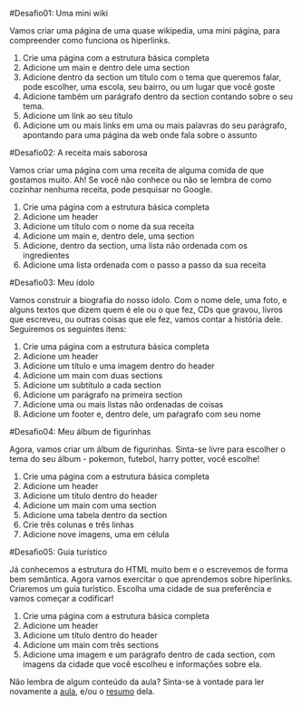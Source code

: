 #Desafio01: Uma mini wiki

Vamos criar uma página de uma quase wikipedia, uma mini página, para compreender como funciona os hiperlinks.

1. Crie uma página com a estrutura básica completa
2. Adicione um main e dentro dele uma section
3. Adicione dentro da section um título com o tema que queremos falar, pode escolher, uma escola, seu bairro, ou um lugar que você goste
4. Adicione também um parágrafo dentro da section contando sobre o seu tema. 
5. Adicione um link ao seu título
6. Adicione um ou mais links em uma ou mais palavras do seu parágrafo, apontando para uma página da web onde fala sobre o assunto

#Desafio02: A receita mais saborosa

Vamos criar uma página com uma receita de alguma comida de que gostamos muito.
Ah! Se você não conhece ou não se lembra de como cozinhar nenhuma receita, pode pesquisar no Google.

1. Crie uma página com a estrutura básica completa
2. Adicione um header
3. Adicione um título com o nome da sua receita
4. Adicione um main e, dentro dele, uma section
5. Adicione, dentro da section, uma lista não ordenada com os ingredientes
6. Adicione uma lista ordenada com o passo a passo da sua receita

#Desafio03: Meu ídolo

Vamos construir a biografia do nosso ídolo. Com o nome dele, uma foto, e alguns textos que dizem quem é ele ou o que fez, CDs que gravou, livros que escreveu, ou outras coisas que ele fez, vamos contar a história dele. Seguiremos os seguintes itens:

1. Crie uma página com a estrutura básica completa
2. Adicione um header
3. Adicione um título e uma imagem dentro do header
4. Adicione um main com duas sections
5. Adicione um subtítulo a cada section
6. Adicione um parágrafo na primeira section
7. Adicione uma ou mais listas não ordenadas de coisas
8. Adicione um footer e, dentro dele, um paŕagrafo com seu nome

#Desafio04: Meu álbum de figurinhas

Agora, vamos criar um álbum de figurinhas. Sinta-se livre para escolher o tema do seu álbum - pokemon, futebol, harry potter, você escolhe!

1. Crie uma página com a estrutura básica completa
2. Adicione um header
3. Adicione um título dentro do header
4. Adicione um main com uma section
5. Adicione uma tabela dentro da section
6. Crie três colunas e três linhas
7. Adicione nove imagens, uma em célula

#Desafio05: Guia turístico

Já conhecemos a estrutura do HTML muito bem e o escrevemos de forma bem semântica. Agora vamos exercitar o que aprendemos sobre hiperlinks. Criaremos um guia turístico. Escolha uma cidade de sua preferência e vamos começar a codificar!

1. Crie uma página com a estrutura básica completa
2. Adicione um header
3. Adicione um título dentro do header
4. Adicione um main com três sections
5. Adicione uma imagem e um parágrafo dentro de cada section, com imagens da cidade que você escolheu e informações sobre ela.

Não lembra de algum conteúdo da aula? Sinta-se à vontade para ler novamente a [aula](../aula04/aula.md), e/ou o [resumo](../aula04/resumo.md) dela.